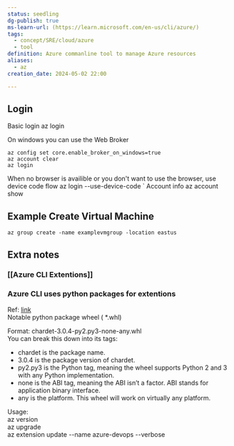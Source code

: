 ```yaml
---
status: seedling
dg-publish: true
ms-learn-url: (https://learn.microsoft.com/en-us/cli/azure/)
tags:
  - concept/SRE/cloud/azure
  - tool
definition: Azure commanline tool to manage Azure resources
aliases:
  - az
creation_date: 2024-05-02 22:00

---
```



## Login

Basic login
    az login

On windows you can use the Web Broker

```
az config set core.enable_broker_on_windows=true
az account clear
az login
```

When no browser is availible or you don't want to use the browser, use device code flow
    az login --use-device-code
`
Account info
    az account show

## Example Create Virtual Machine

`az group create -name examplevmgroup -location eastus`


## Extra notes

### [[Azure CLI Extentions]]

### Azure CLI uses python packages for extentions

Ref: [link](https://github.com/Azure/azure-cli/tree/master)  
Notable python package wheel ( *.whl)

Format:
  chardet-3.0.4-py2.py3-none-any.whl  
You can break this down into its tags:

* chardet is the package name.
* 3.0.4 is the package version of chardet.
* py2.py3 is the Python tag, meaning the wheel supports Python 2 and 3 with any Python implementation.
* none is the ABI tag, meaning the ABI isn’t a factor. ABI stands for application binary interface.
* any is the platform. This wheel will work on virtually any platform.



Usage:  
az version  
az upgrade  
az extension update --name azure-devops --verbose

